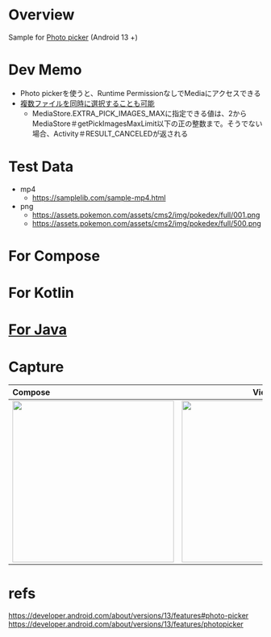 # Overview

Sample for [Photo picker](https://developer.android.com/about/versions/13/features#photo-picker) (Android 13 +)<br>

# Dev Memo
- Photo pickerを使うと、Runtime PermissionなしでMediaにアクセスできる
- [複数ファイルを同時に選択することも可能](https://developer.android.com/about/versions/13/features/photopicker#define_sharing_limitations)
  - MediaStore.EXTRA_PICK_IMAGES_MAXに指定できる値は、2からMediaStore＃getPickImagesMaxLimit以下の正の整数まで。そうでない場合、Activity＃RESULT_CANCELEDが返される

# Test Data
- mp4
  - https://samplelib.com/sample-mp4.html
- png
  - https://assets.pokemon.com/assets/cms2/img/pokedex/full/001.png
  - https://assets.pokemon.com/assets/cms2/img/pokedex/full/500.png 

# For Compose

# For Kotlin

# [For Java](https://github.com/LeoAndo/android-photo-picker-samples/tree/main/PhotoPickerJavaSample)

# Capture

| Compose | View |
|:---|:---:|
|<img src="" width=320 /> |<img src="https://github.com/LeoAndo/android-photo-picker-samples/blob/main/PhotoPickerJavaSample/capture.gif" width=320 /> |

# refs
https://developer.android.com/about/versions/13/features#photo-picker<br>
https://developer.android.com/about/versions/13/features/photopicker<br>
